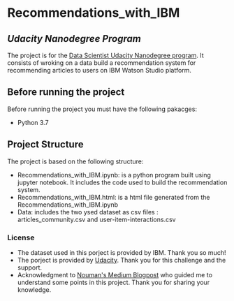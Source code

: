 # Recommendations_with_IBM
## _Udacity Nanodegree Program_
The project is for the [Data Scientist Udacity Nanodegree program](https://www.udacity.com/course/data-scientist-nanodegree--nd025). It consists of wroking on a data build a recommendation system for recommending articles to users on IBM Watson Studio platform.
## Before running the project
Before running the project you must have the following pakacges:
- Python 3.7
## Project Structure
The project is based on the following structure:
- Recommendations_with_IBM.ipynb: is a python program built using jupyter notebook. It includes the code used to build the recommendation system.
- Recommendations_with_IBM.html: is a html file generated from the Recommendations_with_IBM.ipynb
- Data: includes the two ysed dataset as csv files : articles_community.csv and user-item-interactions.csv
### License
* The dataset used in this porject is provided by IBM. Thank you so much!
* The porject is provided by [Udacity](https://www.udacity.com). Thank you for this challenge and the support.
* Acknowledgment to [Nouman's Medium Blogpost](https://medium.com/swlh/building-recommendations-for-articles-with-ibm-c034e24f75b2) who guided me to understand some points in this project. Thank you for sharing your knowledge.
